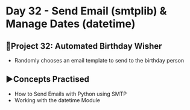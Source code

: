 # Day 32 - Send Email (smtplib) & Manage Dates (datetime)

## 🎊Project 32: Automated Birthday Wisher
- Randomly chooses an email template to send to the birthday person

## ▶️Concepts Practised
- How to Send Emails with Python using SMTP
- Working with the datetime Module
